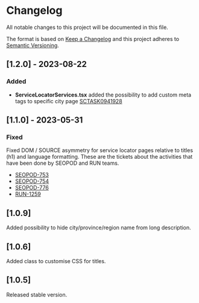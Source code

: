 # Changelog

All notable changes to this project will be documented in this file.

The format is based on [Keep a Changelog](http://keepachangelog.com/en/1.0.0/)
and this project adheres to [Semantic Versioning](http://semver.org/spec/v2.0.0.html).

## [1.2.0] - 2023-08-22

### Added

- **ServiceLocatorServices.tsx** added the possibility to add custom meta tags to specific city page [SCTASK0941928](https://whirlpool.service-now.com/nav_to.do?uri=sc_task.do?sys_id=dae615e987f439103ea7fdd5dabb35aa%26sysparm_view=RPTb6af9f9587008954e4bc7447cebb35c7)

## [1.1.0] - 2023-05-31

### Fixed

Fixed DOM / SOURCE asymmetry for service locator pages relative to titles (h1) and language formatting.
These are the tickets about the activities that have been done by SEOPOD and RUN teams.

- [SEOPOD-753](https://whirlpoolgtm.atlassian.net/browse/SEOPOD-753)
- [SEOPOD-754](https://whirlpoolgtm.atlassian.net/browse/SEOPOD-754)
- [SEOPOD-776](https://whirlpoolgtm.atlassian.net/browse/SEOPOD-753)
- [RUN-1259](https://whirlpoolgtm.atlassian.net/browse/RUN-1259)

## [1.0.9]

Added possibility to hide city/province/region name from long description.

## [1.0.6]

Added class to customise CSS for titles.

## [1.0.5]

Released stable version.
